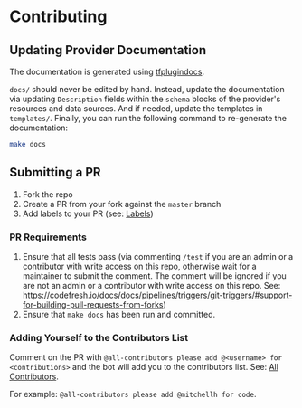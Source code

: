 # Contributing

## Updating Provider Documentation

The documentation is generated using [tfplugindocs](https://github.com/hashicorp/terraform-plugin-docs).

`docs/` should never be edited by hand. Instead, update the documentation via updating `Description` fields within the `schema` blocks of the provider's resources and data sources. And if needed, update the templates in `templates/`. Finally, you can run the following command to re-generate the documentation:

```bash
make docs
```

## Submitting a PR

1. Fork the repo
2. Create a PR from your fork against the `master` branch
3. Add labels to your PR (see: [Labels](.github/release-drafter.yaml))

### PR Requirements

1. Ensure that all tests pass (via commenting `/test` if you are an admin or a contributor with write access on this repo, otherwise wait for a maintainer to submit the comment. The comment will be ignored if you are not an admin or a contributor with write access on this repo. See: https://codefresh.io/docs/docs/pipelines/triggers/git-triggers/#support-for-building-pull-requests-from-forks)
2. Ensure that `make docs` has been run and committed.

### Adding Yourself to the Contributors List

Comment on the PR with `@all-contributors please add @<username> for <contributions>` and the bot will add you to the contributors list. See: [All Contributors](https://allcontributors.org/docs/en/bot/usage).

For example: `@all-contributors please add @mitchellh for code`.